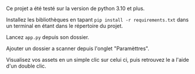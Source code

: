 Ce projet a été testé sur la version de python 3.10 et plus.

Installez les bibliothèques en tapant ```pip install -r requirements.txt``` dans un terminal en étant dans le répertoire du projet.

Lancez ```app.py``` depuis son dossier.

Ajouter un dossier a scanner depuis l'onglet "Paramèttres".

Visualisez vos assets en un simple clic sur celui ci, puis retrouvez le a l'aide d'un double clic.
